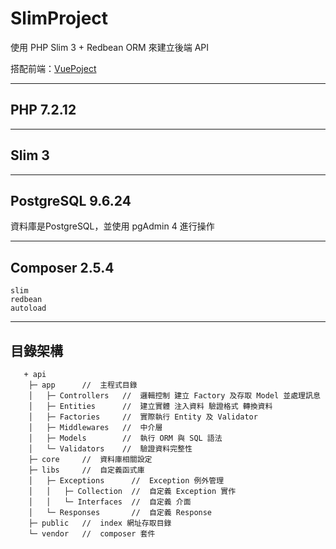 # SlimProject

使用 PHP Slim 3 + Redbean ORM 來建立後端 API

搭配前端：[VuePoject](https://github.com/tk50486yui/VueProject.git)

---
## PHP 7.2.12


---
## Slim 3


---
## PostgreSQL 9.6.24

資料庫是PostgreSQL，並使用 pgAdmin 4 進行操作

---
## Composer 2.5.4

    slim
    redbean
    autoload

---
## 目錄架構
```    
   + api
    ├─ app      //  主程式目錄
    │   ├─ Controllers   //  邏輯控制 建立 Factory 及存取 Model 並處理訊息
    │   ├─ Entities      //  建立實體 注入資料 驗證格式 轉換資料
    │   ├─ Factories     //  實際執行 Entity 及 Validator
    │   ├─ Middlewares   //  中介層 
    │   ├─ Models        //  執行 ORM 與 SQL 語法    
    │   └─ Validators    //  驗證資料完整性
    ├─ core     //  資料庫相關設定
    ├─ libs     //  自定義函式庫
    │   ├─ Exceptions      //  Exception 例外管理
    │   │   ├─ Collection  //  自定義 Exception 實作
    │   │   └─ Interfaces  //  自定義 介面
    │   └─ Responses       //  自定義 Response
    ├─ public   //  index 網址存取目錄    
    └─ vendor   //  composer 套件

```